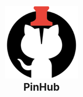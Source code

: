 <h1 align="center">
	<br>
	<a href="https://github.com/Mr-Artemus/pinhub">
		<img src="https://github.com/Mr-Artemus/pinhub/blob/main/assets/icon.png?raw=true" alt="PinHub" width="200">
	</a><br>
	PinHub<br>
</h1>